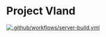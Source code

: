 # Project Vland

[![.github/workflows/server-build.yml](https://github.com/Wenish/demoMap/actions/workflows/server-build.yml/badge.svg)](https://github.com/Wenish/demoMap/actions/workflows/server-build.yml)